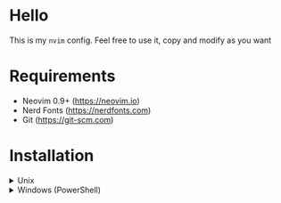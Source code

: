 # Hello
This is my `nvim` config. Feel free to use it, copy and modify as you want

# Requirements
* Neovim 0.9+ (https://neovim.io)
* Nerd Fonts (https://nerdfonts.com)
* Git (https://git-scm.com)

# Installation
<details>
<summary>Unix</summary>
<br>

Clone this repository using Git:
```bash
git clone https://github.com/king-of-ducks/nvim.git ~/.config/nvim
```
<br>

Delete the `.git` folder:
```bash
cd ~/.config/nvim
rm -rf .git
```
<br>

Install LSP (optional, but recommended):
```vim
nvim -c ":MasonInstallAll"
```
(That'll install `clangd` and `pyright`)
<br><br>
</details>

<details>
<summary>Windows (PowerShell)</summary>
<br>

`Haven't made yet, sorry :(`
</details>
